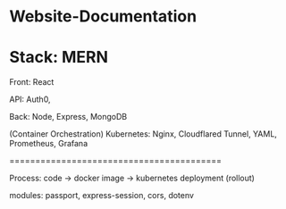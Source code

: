 # Website-Documentation


Stack: MERN
=========================================
Front: React

API: Auth0, 

Back: Node, Express, MongoDB

(Container Orchestration) Kubernetes: Nginx, Cloudflared Tunnel, YAML, Prometheus, Grafana

=========================================

Process: code -> docker image -> kubernetes deployment (rollout)

modules: passport, express-session, cors, dotenv
